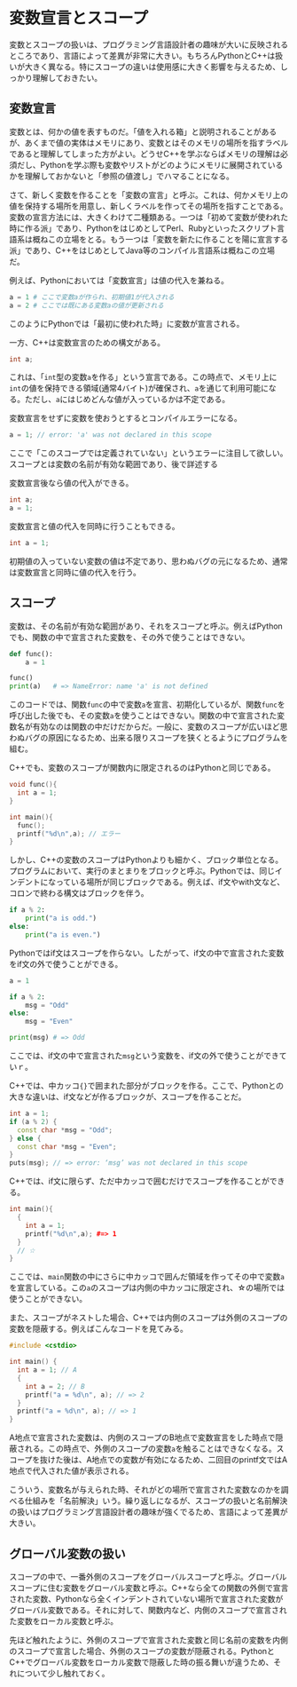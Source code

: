 # 変数宣言とスコープ

変数とスコープの扱いは、プログラミング言語設計者の趣味が大いに反映されるところであり、言語によって差異が非常に大きい。もちろんPythonとC++は扱いが大きく異なる。特にスコープの違いは使用感に大きく影響を与えるため、しっかり理解しておきたい。

## 変数宣言

変数とは、何かの値を表すものだ。「値を入れる箱」と説明されることがあるが、あくまで値の実体はメモリにあり、変数とはそのメモリの場所を指すラベルであると理解してしまった方がよい。どうせC++を学ぶならばメモリの理解は必須だし、Pythonを学ぶ際も変数やリストがどのようにメモリに展開されているかを理解しておかないと「参照の値渡し」でハマることになる。

さて、新しく変数を作ることを「変数の宣言」と呼ぶ。これは、何かメモリ上の値を保持する場所を用意し、新しくラベルを作ってその場所を指すことである。変数の宣言方法には、大きくわけて二種類ある。一つは「初めて変数が使われた時に作る派」であり、PythonをはじめとしてPerl、Rubyといったスクリプト言語系は概ねこの立場をとる。もう一つは「変数を新たに作ることを陽に宣言する派」であり、C++をはじめとしてJava等のコンパイル言語系は概ねこの立場だ。

例えば、Pythonにおいては「変数宣言」は値の代入を兼ねる。

```py
a = 1 # ここで変数aが作られ、初期値1が代入される
a = 2 # ここでは既にある変数aの値が更新される
```

このようにPythonでは「最初に使われた時」に変数が宣言される。

一方、C++は変数宣言のための構文がある。

```cpp
int a;
```

これは、「`int`型の変数`a`を作る」という宣言である。この時点で、メモリ上に`int`の値を保持できる領域(通常4バイト)が確保され、`a`を通じて利用可能になる。ただし、`a`にはじめどんな値が入っているかは不定である。

変数宣言をせずに変数を使おうとするとコンパイルエラーになる。

```cpp
a = 1; // error: 'a' was not declared in this scope
```

ここで「このスコープでは定義されていない」というエラーに注目して欲しい。スコープとは変数の名前が有効な範囲であり、後で詳述する

変数宣言後なら値の代入ができる。

```cpp
int a;
a = 1;
```

変数宣言と値の代入を同時に行うこともできる。

```cpp
int a = 1;
```

初期値の入っていない変数の値は不定であり、思わぬバグの元になるため、通常は変数宣言と同時に値の代入を行う。

## スコープ

変数は、その名前が有効な範囲があり、それをスコープと呼ぶ。例えばPythonでも、関数の中で宣言された変数を、その外で使うことはできない。

```py
def func():
    a = 1

func()
print(a)   # => NameError: name 'a' is not defined
```

このコードでは、関数`func`の中で変数`a`を宣言、初期化しているが、関数`func`を呼び出した後でも、その変数`a`を使うことはできない。関数の中で宣言された変数名が有効なのは関数の中だけだからだ。一般に、変数のスコープが広いほど思わぬバグの原因になるため、出来る限りスコープを狭くとるようにプログラムを組む。

C++でも、変数のスコープが関数内に限定されるのはPythonと同じである。

```cpp
void func(){
  int a = 1;
}

int main(){
  func();
  printf("%d\n",a); // エラー
}
```

しかし、C++の変数のスコープはPythonよりも細かく、ブロック単位となる。プログラムにおいて、実行のまとまりをブロックと呼ぶ。Pythonでは、同じインデントになっている場所が同じブロックである。例えば、if文やwith文など、コロンで終わる構文はブロックを伴う。

```py
if a % 2:
    print("a is odd.")
else:
    print("a is even.")
```

Pythonではif文はスコープを作らない。したがって、if文の中で宣言された変数をif文の外で使うことができる。

```py
a = 1

if a % 2:
    msg = "Odd"
else:
    msg = "Even"

print(msg) # => Odd
```

ここでは、if文の中で宣言された`msg`という変数を、if文の外で使うことができていｒ。

C++では、中カッコ`{}`で囲まれた部分がブロックを作る。ここで、Pythonとの大きな違いは、if文などが作るブロックが、スコープを作ることだ。

```cpp
int a = 1;
if (a % 2) {
  const char *msg = "Odd";
} else {
  const char *msg = "Even";
}
puts(msg); // => error: ‘msg’ was not declared in this scope
```

C++では、if文に限らず、ただ中カッコで囲むだけでスコープを作ることができる。

```cpp
int main(){
  {
    int a = 1;
    printf("%d\n",a); #=> 1
  }
  // ☆
}
```

ここでは、`main`関数の中にさらに中カッコで囲んだ領域を作ってその中で変数`a`を宣言している。この`a`のスコープは内側の中カッコに限定され、☆の場所では使うことができない。

また、スコープがネストした場合、C++では内側のスコープは外側のスコープの変数を隠蔽する。例えばこんなコードを見てみる。

```cpp
#include <cstdio>

int main() {
  int a = 1; // A
  {
    int a = 2; // B
    printf("a = %d\n", a); // => 2
  }
  printf("a = %d\n", a); // => 1
}
```

A地点で宣言された変数は、内側のスコープのB地点で変数宣言をした時点で隠蔽される。この時点で、外側のスコープの変数`a`を触ることはできなくなる。スコープを抜けた後は、A地点での変数が有効になるため、二回目のprintf文ではA地点で代入された値が表示される。

こういう、変数名が与えられた時、それがどの場所で宣言された変数なのかを調べる仕組みを「名前解決」いう。繰り返しになるが、スコープの扱いと名前解決の扱いはプログラミング言語設計者の趣味が強くでるため、言語によって差異が大きい。

## グローバル変数の扱い

スコープの中で、一番外側のスコープをグローバルスコープと呼ぶ。グローバルスコープに住む変数をグローバル変数と呼ぶ。C++なら全ての関数の外側で宣言された変数、Pythonなら全くインデントされていない場所で宣言された変数がグローバル変数である。それに対して、関数内など、内側のスコープで宣言された変数をローカル変数と呼ぶ。

先ほど触れたように、外側のスコープで宣言された変数と同じ名前の変数を内側のスコープで宣言した場合、外側のスコープの変数が隠蔽される。PythonとC++でグローバル変数をローカル変数で隠蔽した時の振る舞いが違うため、それについて少し触れておく。

